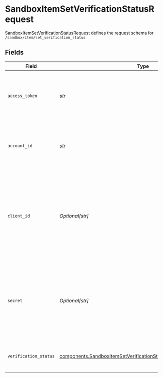 # SandboxItemSetVerificationStatusRequest

SandboxItemSetVerificationStatusRequest defines the request schema for `/sandbox/item/set_verification_status`


## Fields

| Field                                                                                                                                                        | Type                                                                                                                                                         | Required                                                                                                                                                     | Description                                                                                                                                                  |
| ------------------------------------------------------------------------------------------------------------------------------------------------------------ | ------------------------------------------------------------------------------------------------------------------------------------------------------------ | ------------------------------------------------------------------------------------------------------------------------------------------------------------ | ------------------------------------------------------------------------------------------------------------------------------------------------------------ |
| `access_token`                                                                                                                                               | *str*                                                                                                                                                        | :heavy_check_mark:                                                                                                                                           | The access token associated with the Item data is being requested for.                                                                                       |
| `account_id`                                                                                                                                                 | *str*                                                                                                                                                        | :heavy_check_mark:                                                                                                                                           | The `account_id` of the account whose verification status is to be modified                                                                                  |
| `client_id`                                                                                                                                                  | *Optional[str]*                                                                                                                                              | :heavy_minus_sign:                                                                                                                                           | Your Plaid API `client_id`. The `client_id` is required and may be provided either in the `PLAID-CLIENT-ID` header or as part of a request body.             |
| `secret`                                                                                                                                                     | *Optional[str]*                                                                                                                                              | :heavy_minus_sign:                                                                                                                                           | Your Plaid API `secret`. The `secret` is required and may be provided either in the `PLAID-SECRET` header or as part of a request body.                      |
| `verification_status`                                                                                                                                        | [components.SandboxItemSetVerificationStatusRequestVerificationStatus](../../models/components/sandboxitemsetverificationstatusrequestverificationstatus.md) | :heavy_check_mark:                                                                                                                                           | The verification status to set the account to.                                                                                                               |